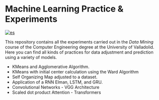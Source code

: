 # Machine Learning Practice & Experiments

[![es](https://img.shields.io/badge/lang-es-red.svg)](/README-ES.md)

This repository contains all the experiments carried out in the _Data Mining_ course of the Computer Engineering degree at the University of Valladolid. Here you can find all kinds of practices for data adjustment and prediction using a variety of models.

- KMeans and Agglomerative Algorithm.
- KMeans with initial center calculation using the Ward Algorithm
- Self Organizing Map adjusted to a dataset.
- Application of a RNN Elman, LSTM, and GRU.
- Convolutional Networks - VGG Architecture
- Scaled dot product Attention - Transformers
